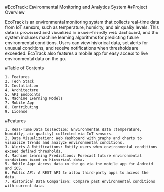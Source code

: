 #EcoTrack: Environmental Monitoring and Analytics System
##Project Overview

EcoTrack is an environmental monitoring system that collects real-time data from IoT sensors, such as temperature, humidity, and air quality levels. This data is processed and visualized in a user-friendly web dashboard, and the system includes machine learning algorithms for predicting future environmental conditions. Users can view historical data, set alerts for unusual conditions, and receive notifications when thresholds are exceeded. EcoTrack also features a mobile app for easy access to live environmental data on the go.

#Table of Contents

    1. Features
    2. Tech Stack
    3. Installation
    4. Architecture
    5. API Endpoints
    6. Machine Learning Models
    7. Mobile App
    8. Contributing
    9. License

#Features

    1. Real-Time Data Collection: Environmental data (temperature, humidity, air quality) collected via IoT sensors.
    2. Data Visualization: Web dashboard with graphs and charts to visualize trends and analyze environmental conditions.
    3. Alerts & Notifications: Notify users when environmental conditions exceed defined thresholds.
    4. Machine Learning Predictions: Forecast future environmental conditions based on historical data.
    5. Mobile App: Access data on the go via the mobile app for Android and iOS.
    6. Public API: A REST API to allow third-party apps to access the data.
    7. Historical Data Comparison: Compare past environmental conditions with current data.
